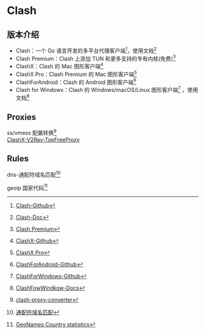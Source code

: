 # Clash

## 版本介绍

- Clash：一个 Go 语言开发的多平台代理客户端[^clash]，使用文档[^clash-doc]  
- Clash Premium：Clash 上添加 TUN 和更多支持的专有内核(免费)[^clash-pre]  
- ClashX：Clash 的 Mac 图形客户端[^clash-x]  
- ClashX Pro：Clash Premium 的 Mac 图形客户端[^clash-x-pro]
- ClashForAndroid：Clash 的 Android 图形客户端[^clash-android]  
- Clash for Windows：Clash 的 Windows/macOS/Linux 图形客户端[^clash-wfc] ，使用文档[^clash-wfc-doc]  

[^clash]: [Clash-Github](https://github.com/Dreamacro/clash)  
[^clash-doc]: [Clash-Doc](https://dreamacro.github.io/clash/zh_CN/)
[^clash-pre]: [Clash Premium](https://github.com/Dreamacro/clash/releases/tag/premium)
[^clash-x]: [ClashX-Github](https://github.com/yichengchen/clashX)  
[^clash-x-pro]: [ClashX Pro](https://install.appcenter.ms/users/clashx/apps/clashx-pro/distribution_groups/public)
[^clash-android]: [ClashForAndroid-Github](https://github.com/Kr328/ClashForAndroid)  
[^clash-wfc]: [ClashForWindows-Github](https://github.com/Fndroid/clash_for_windows_pkg)  
[^clash-wfc-doc]: [ClashFowWindkow-Docs](https://docs.cfw.lbyczf.com/)  

## Proxies

ss/vmess 配置转换[^clash-proxy-converter]  
[ClashX-V2Ray-TopFreeProxy](https://github.com/WilliamStar007/ClashX-V2Ray-TopFreeProxy)  
[^clash-proxy-converter]: [clash-proxy-converter](https://github.com/wangyuqi0706/clash-proxy-converter)

## Rules

dns-通配符域名匹配[^dns-matching]

geoip 国家代码[^geoname-statistics]

[^dns-matching]: [通配符域名匹配](https://dreamacro.github.io/clash/zh_CN/configuration/getting-started.html#dns-%E9%80%9A%E9%85%8D%E7%AC%A6%E5%9F%9F%E5%90%8D%E5%8C%B9%E9%85%8D)
[^geoname-statistics]: [GeoNames Country statistics](https://www.geonames.org/statistics/)  
[^Loyalsoldier-clash-rules]: [Loyalsoldier/clash-rules](https://github.com/Loyalsoldier/clash-rules/)
